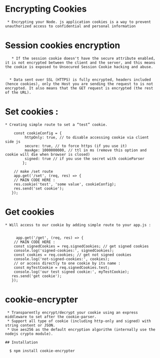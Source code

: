 # Encrypting Cookies
     
     * Encrypting your Node. js application cookies is a way to prevent unauthorized access to confidential and personal information

# Session cookies encryption 
       
       * If the session cookie doesn't have the secure attribute enabled, it is not encrypted between the client and the server, and this means the cookie is exposed to Unsecured Session Cookie hacking and abuse.

     
      * Data sent over SSL (HTTPS) is fully encrypted, headers included (hence cookies), only the Host you are sending the request to is not encrypted. It also means that the GET request is encrypted (the rest of the URL).


# Set cookies :
   
    * Creating simple route to set a “test” cookie.

        const cookieConfig = {
             httpOnly: true, // to disable accessing cookie via client side js
             secure: true, // to force https (if you use it)
             maxAge: 1000000000, // ttl in ms (remove this option and cookie will die when browser is closed)
             signed: true // if you use the secret with cookieParser
            };

        // make /set route 
        app.get('/set', (req, res) => {
        // MAIN CODE HERE :
        res.cookie('test', 'some value', cookieConfig);
        res.send('set cookie');
       });
       


# Get cookies
   
    * Will access to our cookie by adding simple route to your app.js :


         app.get('/get', (req, res) => {
        // MAIN CODE HERE :
        const signedCookies = req.signedCookies; // get signed cookies
        console.log('signed-cookies:', signedCookies);  
        const cookies = req.cookies; // get not signed cookies
        console.log('not-signed-cookies:', cookies);
        // or access directly to one cookie by its name :
        const myTestCookie = req.signedCookies.test;
        console.log('our test signed cookie:', myTestCookie);
       res.send('get cookie');
       });

# cookie-encrypter

     * Transparently encrypt/decrypt your cookie using an express middleware to set after the cookie-parser. 
     * Support all type of cookie (including http-only and signed) with string content or JSON. 
     * Use aes256 as the default encryption algorithm (internally use the nodejs crypto module).

    ## Installation
      
      $ npm install cookie-encrypter

